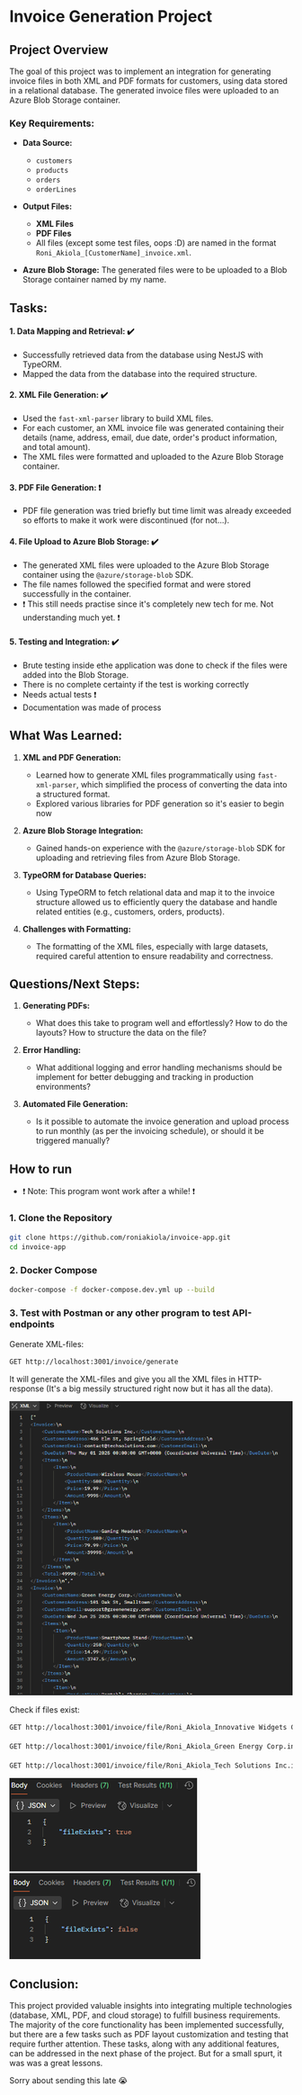 # Invoice Generation Project

## Project Overview
The goal of this project was to implement an integration for generating invoice files in both XML and PDF formats for customers, using data stored in a relational database. The generated invoice files were uploaded to an Azure Blob Storage container.

### Key Requirements:
- **Data Source:**
  - `customers`
  - `products`
  - `orders`
  - `orderLines`

- **Output Files:**
  - **XML Files** 
  - **PDF Files** 
  - All files (except some test files, oops :D) are named in the format `Roni_Akiola_[CustomerName]_invoice.xml`.

- **Azure Blob Storage:** The generated files were to be uploaded to a Blob Storage container named by my name.

## Tasks:
#### 1. **Data Mapping and Retrieval:** :heavy_check_mark:
   - Successfully retrieved data from the database using NestJS with TypeORM.
   - Mapped the data from the database into the required structure.

#### 2. **XML File Generation:** :heavy_check_mark:
   - Used the `fast-xml-parser` library to build XML files.
   - For each customer, an XML invoice file was generated containing their details (name, address, email, due date, order's product information, and total amount).
   - The XML files were formatted and uploaded to the Azure Blob Storage container.

#### 3. **PDF File Generation:** :heavy_exclamation_mark:
   - PDF file generation was tried briefly but time limit was already exceeded so efforts to make it work were discontinued (for not...).

#### 4. **File Upload to Azure Blob Storage:** :heavy_check_mark:
   - The generated XML files were uploaded to the Azure Blob Storage container using the `@azure/storage-blob` SDK.
   - The file names followed the specified format and were stored successfully in the container.
   - :heavy_exclamation_mark: This still needs practise since it's completely new tech for me. Not understanding much yet. :heavy_exclamation_mark:

#### 5. **Testing and Integration:** :heavy_check_mark:
   - Brute testing inside ethe application was done to check if the files were added into the Blob Storage.
   - There is no complete certainty if the test is working correctly
   - Needs actual tests :heavy_exclamation_mark:
   - Documentation was made of process

## What Was Learned:
1. **XML and PDF Generation:**
   - Learned how to generate XML files programmatically using `fast-xml-parser`, which simplified the process of converting the data into a structured format.
   - Explored various libraries for PDF generation so it's easier to begin now 

2. **Azure Blob Storage Integration:**
   - Gained hands-on experience with the `@azure/storage-blob` SDK for uploading and retrieving files from Azure Blob Storage.

3. **TypeORM for Database Queries:**
   - Using TypeORM to fetch relational data and map it to the invoice structure allowed us to efficiently query the database and handle related entities (e.g., customers, orders, products).

4. **Challenges with Formatting:**
   - The formatting of the XML files, especially with large datasets, required careful attention to ensure readability and correctness.

## Questions/Next Steps:

1. **Generating PDFs:**
   - What does this take to program well and effortlessly? How to do the layouts? How to structure the data on the file?

2. **Error Handling:**
   - What additional logging and error handling mechanisms should be implement for better debugging and tracking in production environments?

3. **Automated File Generation:**
   - Is it possible to automate the invoice generation and upload process to run monthly (as per the invoicing schedule), or should it be triggered manually?

## How to run

- :exclamation: Note: This program wont work after a while! :exclamation:

### 1. Clone the Repository
```bash
git clone https://github.com/roniakiola/invoice-app.git
cd invoice-app
```

### 2. Docker Compose
```bash
docker-compose -f docker-compose.dev.yml up --build
```

### 3. Test with Postman or any other program to test API-endpoints
Generate XML-files:
```bash
GET http://localhost:3001/invoice/generate
```
It will generate the XML-files and give you all the XML files in HTTP-response (It's a big messily structured right now but it has all the data).

![alt text](img/xml_in_http_response.png)

Check if files exist:
```bash
GET http://localhost:3001/invoice/file/Roni_Akiola_Innovative Widgets Co.invoice.xml

GET http://localhost:3001/invoice/file/Roni_Akiola_Green Energy Corp.invoice.xml

GET http://localhost:3001/invoice/file/Roni_Akiola_Tech Solutions Inc.invoice.xml
```
![alt text](img/true.png)
![alt text](img/false.png)
## Conclusion:
This project provided valuable insights into integrating multiple technologies (database, XML, PDF, and cloud storage) to fulfill business requirements. The majority of the core functionality has been implemented successfully, but there are a few tasks such as PDF layout customization and testing that require further attention. These tasks, along with any additional features, can be addressed in the next phase of the project. But for a small spurt, it was was a great lessons.

Sorry about sending this late :sob:
